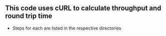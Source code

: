 ## This code uses cURL to calculate throughput and round trip time

- Steps for each are listed in the respective directories
